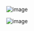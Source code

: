 ![image](https://github.com/Harshal-Meher/Digital-Watch-JS/assets/134125835/635fdfe8-b2ee-4bb4-a390-baaf238798a3)

![image](https://github.com/Harshal-Meher/Digital-Watch-JS/assets/134125835/786d462b-0156-4b95-84e8-265686c1220b)
